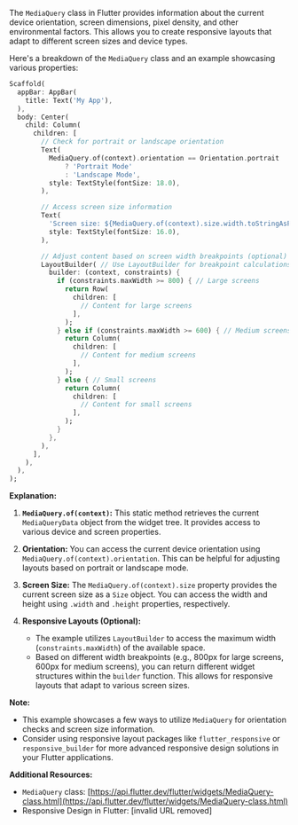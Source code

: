 The `MediaQuery` class in Flutter provides information about the current device orientation, screen dimensions, pixel density, and other environmental factors. This allows you to create responsive layouts that adapt to different screen sizes and device types.

Here's a breakdown of the `MediaQuery` class and an example showcasing various properties:

```dart
Scaffold(
  appBar: AppBar(
    title: Text('My App'),
  ),
  body: Center(
    child: Column(
      children: [
        // Check for portrait or landscape orientation
        Text(
          MediaQuery.of(context).orientation == Orientation.portrait
              ? 'Portrait Mode'
              : 'Landscape Mode',
          style: TextStyle(fontSize: 18.0),
        ),

        // Access screen size information
        Text(
          'Screen size: ${MediaQuery.of(context).size.width.toStringAsFixed(2)} x ${MediaQuery.of(context).size.height.toStringAsFixed(2)} px',
          style: TextStyle(fontSize: 16.0),
        ),

        // Adjust content based on screen width breakpoints (optional)
        LayoutBuilder( // Use LayoutBuilder for breakpoint calculations
          builder: (context, constraints) {
            if (constraints.maxWidth >= 800) { // Large screens
              return Row(
                children: [
                  // Content for large screens
                ],
              );
            } else if (constraints.maxWidth >= 600) { // Medium screens
              return Column(
                children: [
                  // Content for medium screens
                ],
              );
            } else { // Small screens
              return Column(
                children: [
                  // Content for small screens
                ],
              );
            }
          },
        ),
      ],
    ),
  ),
);
```

**Explanation:**

1. **`MediaQuery.of(context)`:** This static method retrieves the current `MediaQueryData` object from the widget tree. It provides access to various device and screen properties.

2. **Orientation:** You can access the current device orientation using `MediaQuery.of(context).orientation`. This can be helpful for adjusting layouts based on portrait or landscape mode.

3. **Screen Size:** The `MediaQuery.of(context).size` property provides the current screen size as a `Size` object. You can access the width and height using `.width` and `.height` properties, respectively.

4. **Responsive Layouts (Optional):**
   - The example utilizes `LayoutBuilder` to access the maximum width (`constraints.maxWidth`) of the available space.
   - Based on different width breakpoints (e.g., 800px for large screens, 600px for medium screens), you can return different widget structures within the `builder` function. This allows for responsive layouts that adapt to various screen sizes.

**Note:**

- This example showcases a few ways to utilize `MediaQuery` for orientation checks and screen size information.
- Consider using responsive layout packages like `flutter_responsive` or `responsive_builder` for more advanced responsive design solutions in your Flutter applications.

**Additional Resources:**

- `MediaQuery` class: [https://api.flutter.dev/flutter/widgets/MediaQuery-class.html](https://api.flutter.dev/flutter/widgets/MediaQuery-class.html)
- Responsive Design in Flutter: [invalid URL removed]